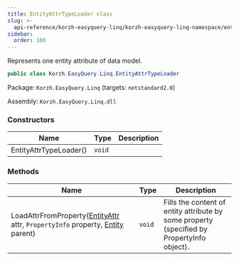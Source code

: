 ```yaml
---
title: EntityAttrTypeLoader class
slug: >-
  api-reference/korzh-easyquery-linq/korzh-easyquery-linq-namespace/entityattrtypeloader-class
sidebar:
  order: 100
---
```


Represents one entity attribute of data model.
```csharp
public class Korzh.EasyQuery.Linq.EntityAttrTypeLoader

```
Package: `Korzh.EasyQuery.Linq` (targets: `netstandard2.0`)

Assembly: `Korzh.EasyQuery.Linq.dll`

### Constructors

| Name | Type | Description | 
| --- | --- | --- | 
| EntityAttrTypeLoader() | `void` |  | 


### Methods

| Name | Type | Description | 
| --- | --- | --- | 
| LoadAttrFromProperty([EntityAttr](///easyquery/docs/api-reference/korzh-easyquery/korzh-easyquery-namespace/entityattr-class) attr, `PropertyInfo` property, [Entity](///easyquery/docs/api-reference/korzh-easyquery/korzh-easyquery-namespace/entity-class) parent) | `void` | Fills the content of entity attribute by some property (specified by PropertyInfo object). |
